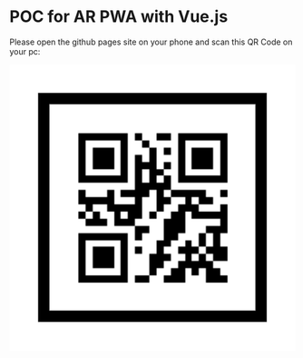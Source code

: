 # POC for AR PWA with Vue.js

Please open the github pages site on your phone and scan this QR Code on your pc:

![QR CODE 12345](https://github.com/mai-space/pwa-vue-js-ar-test/blob/gh-pages/docs/assets/marker/12345/pattern-12345.png?raw=true)
